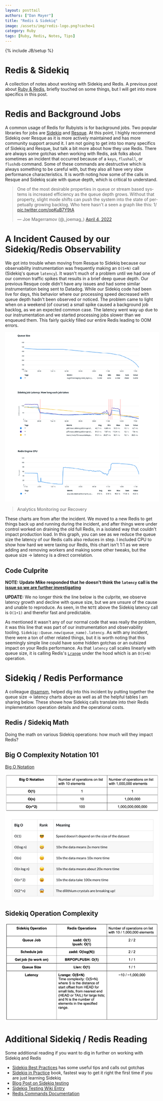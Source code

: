 ```yaml
---
layout: posttail
authors: ["Dan Mayer"]
title: "Redis & Sidekiq"
image: /assets/img/redis-logo.png?cache=1
category: Ruby
tags: [Ruby, Redis, Notes, Tips]
---
```


{% include JB/setup %}

# Redis & Sidekiq

A collection of notes about working with Sidekiq and Redis. A previous post about [Ruby & Redis](https://www.mayerdan.com/ruby/2022/03/26/ruby-redis), briefly touched on some things, but I will get into more specifics in this post.

# Redis and Background Jobs

A common usage of Redis for Rubyists is for background jobs. Two popular libraries for jobs are [Sidekiq](https://github.com/mperham/sidekiq) and [Resque](https://github.com/resque/resque). At this point, I highly recommend Sidekiq over Resque as it is more actively maintained and has more community support around it. I am not going to get into too many specifics of Sidekiq and Resque, but talk a bit more about how they use Redis. There are always some gotchas when working with Redis, ask folks about sometimes an incident that occurred because of a `keys`, `flushall`, or `flushdb` command. Some of these commands are destructive which is always something to be careful with, but they also all have very slow performance characteristics. It is worth noting how some of the calls in Resque and Sidekiq scale with queue depth, which is critical to understand.

<blockquote class="twitter-tweet"><p lang="en" dir="ltr">One of the most desirable properties in queue or stream based systems is increased efficiency as the queue depth grows. Without that property, slight mode shifts can push the system into the state of perpetually growing backlog. Who here hasn&#39;t a seen a graph like this: 1/ <a href="https://t.co/opKuB7Y9tA">pic.twitter.com/opKuB7Y9tA</a></p>&mdash; Joe Magerramov (@_joemag_) <a href="https://twitter.com/_joemag_/status/1511027555813318658?ref_src=twsrc%5Etfw">April 4, 2022</a></blockquote> <script async src="https://platform.twitter.com/widgets.js" charset="utf-8"></script>

# A Incident Caused by our Sidekiq/Redis Observability

We got into trouble when moving from Resque to Sidekiq because our observability instrumentation was frequently making an `O(S+N)` call (Sidekiq's queue `latency`). It wasn't much of a problem until we had one of our common traffic spikes that results in a brief deep queue depth. Our previous Resque code didn't have any issues and had some similar instrumentation being sent to Datadog. While our Sidekiq code had been live for days, this behavior where our processing speed decreased with queue depth hadn't been observed or noticed. The problem came to light when on a weekend (of course) a small spike caused a background job backlog, as we an expected common case. The latency went way up due to our instrumentation and we started processing jobs slower than we enqueued them. This fairly quickly filled our entire Redis leading to OOM errors.

![Redis Sidekiq Analytics](/assets/img/redis_sidekiq.png)
> Analytics Monitoring our Recovery

These charts are from after the incident. We moved to a new Redis to get things back up and running during the incident, and after things were under control worked on draining the old full Redis, in a isolated way that couldn't impact production load. In this graph, you can see as we reduce the queue size the latency of our Redis calls also reduces in step. I included CPU to show how hard we were taxing our Redis, this chart isn't 1:1 as we were adding and removing workers and making some other tweaks, but the queue size -> latency is a direct correlation. 

## Code Culprite

__NOTE: Update Mike responded that he doesn't think the `latency` call is the [issue so we are further investigating](https://github.com/mperham/sidekiq/issues/5282)__


__UPDATE:__ We no longer think the line below is the culprite, we observe latency growth and decline with queue size, but we are unsure of the cause and unable to reproduce. As seen, in the `NOTE` above the Sidekiq latency call is `O(1+1)` and therefor fast and predictable.


As mentioned it wasn't any of our normal code that was really the problem, it was this line that was part of our instrumentation and observability tooling. `Sidekiq::Queue.new(queue_name).latency`. As with any incident, there were a ton of other related things, but it is worth noting that this seemingly simple line could have some hidden gotchas or an outsized impact on your Redis performance. As that `latency` call scales linearly with queue size, it is calling Redis's [`Lrange`](https://redis.io/commands/lrange/) under the hood which is an `O(S+N)` operation.

# Sidekiq / Redis Performance

A colleague [@samsm](https://twitter.com/samsm), helped dig into this incident by putting together the queue size -> latency charts above as well as all the helpful tables I am sharing below. These showe how Sidekiq calls translate into their Redis implementation operation details and the operational costs.

## Redis / Sidekiq Math

Doing the math on various Sidekiq operations: how much will they impact Redis?

## Big O Complexity Notation 101

[Big O Notation](https://www.honeybadger.io/blog/a-rubyist-s-guide-to-big-o-notation/)

![Redis Big O](/assets/img/redis_big_o.png)

## Sidekiq Operation Complexity

![Redis Sidekiq Mapping](/assets/img/redis_sidekiq_map.png)

# Additional Sidekiq / Redis Reading

Some additional reading if you want to dig in further on working with Sidekiq and Redis

* [Sidekiq Best Practices](https://github.com/mperham/sidekiq/wiki/Best-Practices) has some useful tips and calls out gotchas
* [Sidekiq in Practice](https://nateberk.gumroad.com/l/sidekiqinpractice) book, fastest way to get it right the first time if you are just learning Sidekiq
* [Blog Post on Sidekiq testing](https://sloboda-studio.com/blog/testing-sidekiq-jobs/)
* [Sidekiq Testing Wiki Entry](https://github.com/mperham/sidekiq/wiki/Testing)
* [Redis Commands Documentation](https://redis.io/commands/)